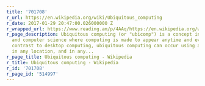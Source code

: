 ```yaml
---
title: '701708'
r_url: https://en.wikipedia.org/wiki/Ubiquitous_computing
r_date: 2017-01-29 20:47:00.026000000 Z
r_wrapped_url: https://www.reading.am/p/4AAq/https://en.wikipedia.org/wiki/Ubiquitous_computing
r_page_description: Ubiquitous computing (or "ubicomp") is a concept in software engineering
  and computer science where computing is made to appear anytime and everywhere. In
  contrast to desktop computing, ubiquitous computing can occur using any device,
  in any location, and in any...
r_page_title: Ubiquitous computing - Wikipedia
r_title: Ubiquitous computing - Wikipedia
r_id: '701708'
r_page_id: '514997'
---
```


